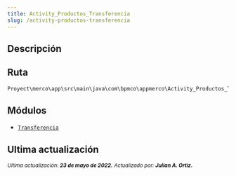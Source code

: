```yaml
---
title: Activity_Productos_Transferencia
slug: /activity-productos-transferencia
---
```

## Descripción

## Ruta

```js
Proyect\merco\app\src\main\java\com\bpmco\appmerco\Activity_Productos_Transferencia.java
```

## Módulos

- [```Transferencia```](./../modules/modulo-6.md)

## Ultima actualización

<div class='ultima-actualizacion'> 
    <small> 
        <i> Ultima actualización: <b> 23 de mayo de 2022.</b> </i> 
    </small> 
    <small> 
        <i> Actualizado por: <b> Julian A. Ortiz.</b> </i> 
    </small> 
</div>
